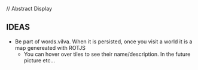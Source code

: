 // Abstract Display

## IDEAS

- Be part of words.vilva. When it is persisted, once you visit a world it is a map genereated with ROTJS
    - You can hover over tiles to see their name/description. In the future picture etc...